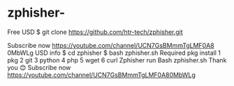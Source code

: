 # zphisher-
Free USD 
$ git clone https://github.com/htr-tech/zphisher.git

Subscribe now https://youtube.com/channel/UCN7GsBMmmTgLMF0A8
0MbWLg
USD info 
$ cd zphisher
$ bash zphisher.sh
Required pkg install 
1 pkg 
2 git 
3 python
4 php
5 wget
6 curl
Zphisher run 
Bash zphisher.sh 
Thank you 😊
Subscribe now https://youtube.com/channel/UCN7GsBMmmTgLMF0A80MbWLg
